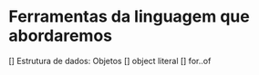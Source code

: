 # Ferramentas da linguagem que abordaremos

[] Estrutura de dados: Objetos
[] object literal
[] for..of
